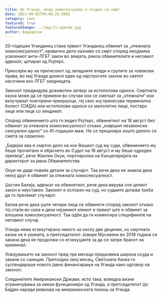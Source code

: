 ```yaml
---
title: Во Уганда, млад хомосексуалец е осуден на смрт
date: 2023-09-02T09:00:29.580Z
category: свет
featured: true
featuredImage: ../img/11-uganda.jpg
author: Вардарски
---
```

20-годишен Уганданец стана првиот Уганданец обвинет за „отежната хомосексуалност“, кривично дело казниво со смрт според неодамна усвоениот анти-ЛГБТ закон во земјата, рекоа обвинителите и неговиот адвокат, цитиран од Ројтерс.

Пркосејќи му на притисокот од западните влади и групите за човекови права, во мај Уганда донесе еден од најстрогите закони во светот насочени кон ЛГБТ заедницата.

Законот предвидува доживотен затвор за истополови односи. Смртната казна може да се примени во случаи кои се сметаат за „отежнати“ кои вклучуваат повторени прекршоци, геј секс кој пренесува терминална болест (СИДА) или истополови односи со малолетно лице, постаро лице или лице со хендикеп.

Според обвинението што го видел Ројтерс, обвинетиот на 18 август бил обвинет за отежната хомосексуалност откако „извршил незаконски сексуален однос“ со 41-годишен маж. Не се прецизира зошто делото се смета за сериозно.

„Бидејќи ова е смртно дело на кое Вишиот суд му суди, обвинението му беше прочитано и објаснето во Судот на 18 август и му беше одреден притвор“, рече Жаклин Окуи, портпаролка на Канцеларијата на директорот за јавна Обвинителства.

Окуи не даде повеќе детали за случајот. Таа рече дека не знаела дека некој друг е обвинет за отежната хомосексуалност.

Џастин Балија, адвокат на обвинетиот, рече дека верува оти целиот закон е неуставен. Законот е оспорен на суд, но судиите допрва треба да го преземат случајот.

Балиа рече дека уште четири лица се обвинети според законот откако тој стапи во сила и дека нејзиниот клиент е првиот што е обвинет за влошена хомосексуалност. Таа одби да ги коментира спецификите на неговиот случај.

Уганда нема егзекутирано никого за околу две децении, но смртната казна не е укината, а претседателот Јовери Мусевени во 2018 година се закани дека ќе продолжи со егзекуциите за да се запре бранот на криминал.

Усвојувањето на законот пред три месеци предизвика широка осуда и закани со санкции. Претходно овој месец, Светската банка го суспендираше новото јавно финансирање на Уганда како одговор на законот.

Соединетите Американски Држави, исто така, воведоа визни ограничувања за некои функционери од Уганда, а претседателот Џо Бајден нареди ревизија на американската помош за Уганда.